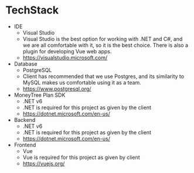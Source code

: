 # TechStack

* IDE
   * Visual Studio 
   * Visual Studio is the best option for working with .NET and C#, and we are all comfortable with it, so it is the best choice. There is also a plugin for developing Vue web apps.
   * https://visualstudio.microsoft.com/
* Database
    * PostgreSQL 
    * Client has recommended that we use Postgres, and its similarity to MySQL makes us comfortable using it as a team.
    * https://www.postgresql.org/
* MoneyTree Plan SDK
    * .NET v6
    * .NET is required for this project as given by the client
    * https://dotnet.microsoft.com/en-us/
* Backend
    * .NET v6 
    * .NET is required for this project as given by the client
    * https://dotnet.microsoft.com/en-us/
* Frontend
    * Vue
    * Vue is required for this project as given by client
    * https://vuejs.org/
